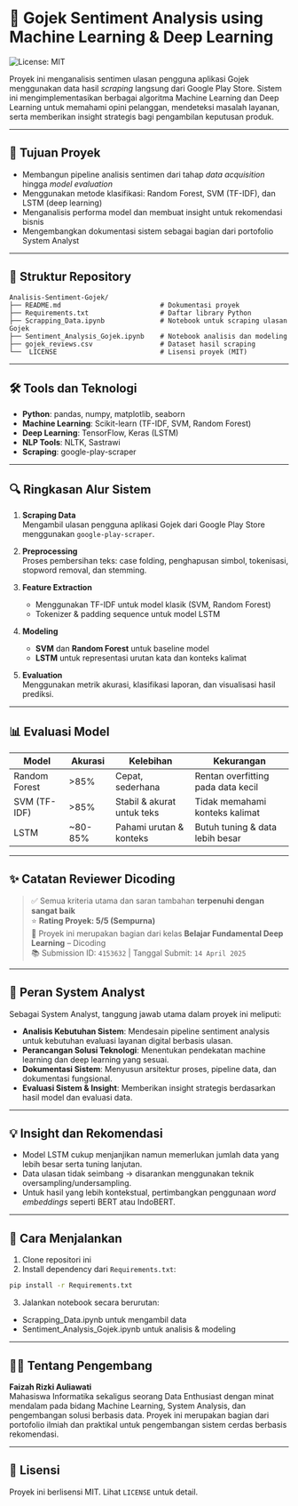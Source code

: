 # 🧠 Gojek Sentiment Analysis using Machine Learning & Deep Learning
![License: MIT](https://img.shields.io/badge/License-MIT-yellow.svg)

Proyek ini menganalisis sentimen ulasan pengguna aplikasi Gojek menggunakan data hasil *scraping* langsung dari Google Play Store. Sistem ini mengimplementasikan berbagai algoritma Machine Learning dan Deep Learning untuk memahami opini pelanggan, mendeteksi masalah layanan, serta memberikan insight strategis bagi pengambilan keputusan produk.

---

## 🎯 Tujuan Proyek

- Membangun pipeline analisis sentimen dari tahap *data acquisition* hingga *model evaluation*
- Menggunakan metode klasifikasi: Random Forest, SVM (TF-IDF), dan LSTM (deep learning)
- Menganalisis performa model dan membuat insight untuk rekomendasi bisnis
- Mengembangkan dokumentasi sistem sebagai bagian dari portofolio System Analyst

---

## 📂 Struktur Repository
```
Analisis-Sentiment-Gojek/
├── README.md                         # Dokumentasi proyek
├── Requirements.txt                  # Daftar library Python
├── Scrapping_Data.ipynb              # Notebook untuk scraping ulasan Gojek
├── Sentiment_Analysis_Gojek.ipynb    # Notebook analisis dan modeling
├── gojek_reviews.csv                 # Dataset hasil scraping
└──  LICENSE                          # Lisensi proyek (MIT)
```

---

## 🛠️ Tools dan Teknologi

- **Python**: pandas, numpy, matplotlib, seaborn
- **Machine Learning**: Scikit-learn (TF-IDF, SVM, Random Forest)
- **Deep Learning**: TensorFlow, Keras (LSTM)
- **NLP Tools**: NLTK, Sastrawi
- **Scraping**: google-play-scraper

---

## 🔍 Ringkasan Alur Sistem

1. **Scraping Data**  
   Mengambil ulasan pengguna aplikasi Gojek dari Google Play Store menggunakan `google-play-scraper`.

2. **Preprocessing**  
   Proses pembersihan teks: case folding, penghapusan simbol, tokenisasi, stopword removal, dan stemming.

3. **Feature Extraction**  
   - Menggunakan TF-IDF untuk model klasik (SVM, Random Forest)
   - Tokenizer & padding sequence untuk model LSTM

4. **Modeling**  
   - **SVM** dan **Random Forest** untuk baseline model
   - **LSTM** untuk representasi urutan kata dan konteks kalimat

5. **Evaluation**  
   Menggunakan metrik akurasi, klasifikasi laporan, dan visualisasi hasil prediksi.

---

## 📊 Evaluasi Model

| Model         | Akurasi | Kelebihan                  | Kekurangan                           |
|---------------|---------|----------------------------|--------------------------------------|
| Random Forest | >85%    | Cepat, sederhana           | Rentan overfitting pada data kecil   |
| SVM (TF-IDF)  | >85%    | Stabil & akurat untuk teks | Tidak memahami konteks kalimat       |
| LSTM          | ~80-85% | Pahami urutan & konteks    | Butuh tuning & data lebih besar      |

---

## ✨ Catatan Reviewer Dicoding

> ✅ Semua kriteria utama dan saran tambahan **terpenuhi dengan sangat baik**  
> ⭐ **Rating Proyek: 5/5 (Sempurna)**  
> 📌 Proyek ini merupakan bagian dari kelas **Belajar Fundamental Deep Learning** – Dicoding  
> 📚 Submission ID: `4153632` | Tanggal Submit: `14 April 2025`

---

## 📄 Peran System Analyst

Sebagai System Analyst, tanggung jawab utama dalam proyek ini meliputi:

- **Analisis Kebutuhan Sistem**: Mendesain pipeline sentiment analysis untuk kebutuhan evaluasi layanan digital berbasis ulasan.
- **Perancangan Solusi Teknologi**: Menentukan pendekatan machine learning dan deep learning yang sesuai.
- **Dokumentasi Sistem**: Menyusun arsitektur proses, pipeline data, dan dokumentasi fungsional.
- **Evaluasi Sistem & Insight**: Memberikan insight strategis berdasarkan hasil model dan evaluasi data.

---

## 💡 Insight dan Rekomendasi

- Model LSTM cukup menjanjikan namun memerlukan jumlah data yang lebih besar serta tuning lanjutan.
- Data ulasan tidak seimbang → disarankan menggunakan teknik oversampling/undersampling.
- Untuk hasil yang lebih kontekstual, pertimbangkan penggunaan *word embeddings* seperti BERT atau IndoBERT.

---

## 📌 Cara Menjalankan

1. Clone repositori ini
2. Install dependency dari `Requirements.txt`:
```bash
pip install -r Requirements.txt
```
3. Jalankan notebook secara berurutan:
  - Scrapping_Data.ipynb untuk mengambil data
  - Sentiment_Analysis_Gojek.ipynb untuk analisis & modeling

---

## 👩‍💻 Tentang Pengembang

**Faizah Rizki Auliawati**  
Mahasiswa Informatika sekaligus seorang Data Enthusiast dengan minat mendalam pada bidang Machine Learning, System Analysis, dan pengembangan solusi berbasis data. Proyek ini merupakan bagian dari portofolio ilmiah dan praktikal untuk pengembangan sistem cerdas berbasis rekomendasi.

---

## 📄 Lisensi

Proyek ini berlisensi MIT. Lihat `LICENSE` untuk detail.
    


